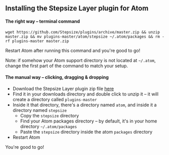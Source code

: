 ## Installing the Stepsize Layer plugin for Atom

#### The right way – terminal command

`wget https://github.com/Stepsize/plugins/archive/master.zip && unzip master.zip && mv plugins-master/atom/stepsize ~/.atom/packages && rm -rf plugins-master master.zip`

Restart Atom after running this command and you're good to go!

Note: if somehow your Atom support directory is not located at `~/.atom`, change the first part of the command to match your setup.

#### The manual way – clicking, dragging & dropping

- Download the Stepsize Layer plugin zip file [here](https://github.com/Stepsize/plugins/archive/master.zip)
- Find it in your downloads directory and double click to unzip it – it will create a directory called `plugins-master`
- Inside it that directory, there's a directory named `atom`, and inside it a directory named `stepsize`
  - Copy the `stepsize` directory
  - Find your Atom packages directory – by default, it's in your home directory `~/.atom/packages`
  - Paste the `stepsize` directory inside the atom `packages` directory
- Restart Atom

You're good to go!
